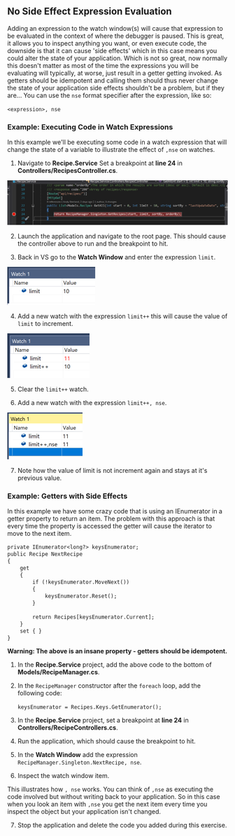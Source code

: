 ## No Side Effect Expression Evaluation
Adding an expression to the watch window(s) will cause that expression to be evaluated in the context of where the debugger is paused. This is great, it allows you to inspect anything you want, or even execute code, the downside is that it can cause 'side effects' which in this case means you could alter the state of your application. Which is not so great, now normally this doesn't matter as most of the time the expressions you will be evaluating will typically, at worse, just result in a getter getting invoked. As getters should be idempotent and calling them should thus never change the state of your application side effects shouldn't be a problem, but if they are... You can use the `nse` format specifier after the expression, like so:

`<expression>, nse`

### Example: Executing Code in Watch Expressions
In this example we'll be executing some code in a watch expression that will change the state of a variable to illustrate the effect of `,nse` on watches.

1. Navigate to **Recipe.Service** Set a breakpoint at **line 24** in **Controllers/RecipesController.cs**.

![Breakpoint at line 24 in RecipeController.cs](NoSideEffect-SetBreakpoint1.png)

2. Launch the application and navigate to the root page. This should cause the controller above to run and the breakpoint to hit.

3. Back in VS go to the **Watch Window** and enter the expression `limit`.

![Watch 'limit' added with a value of 10](NoSideEffect-AddFirstWatch.png)

4. Add a new watch with the expression `limit++` this will cause the value of `limit` to increment.

![Watch 'limit++' added with a value of 11](NoSideEffect-AddWatchWithSideEffect.png)

5. Clear the `limit++` watch.

6. Add a new watch with the expression `limit++, nse`.

![Watch 'limit++, nse' added with a value of 11](NoSideEffect-AddWatchWithNoSideEffect.png)

7. Note how the value of limit is not increment again and stays at it's previous value.


### Example: Getters with Side Effects
In this example we have some crazy code that is using an IEnumerator in a getter property to return an item. The problem with this approach is that every time the property is accessed the getter will cause the iterator to move to the next item. 

```
private IEnumerator<long?> keysEnumerator;
public Recipe NextRecipe
{
    get
    {
        if (!keysEnumerator.MoveNext())
        {
            keysEnumerator.Reset();
        }

        return Recipes[keysEnumerator.Current];
    }
    set { }
}
```
**Warning: The above is an insane property - getters should be idempotent.**

1. In the **Recipe.Service** project, add the above code to the bottom of **Models/RecipeManager.cs**. 

2.  In the `RecipeManager` constructor after the `foreach` loop, add the following code:

    `keysEnumerator = Recipes.Keys.GetEnumerator();`

3. In the **Recipe.Service** project, set a breakpoint at **line 24** in **Controllers/RecipeControllers.cs**.

4. Run the application, which should cause the breakpoint to hit.

5. In the **Watch Window** add the expression `RecipeManager.Singleton.NextRecipe, nse`.

6. Inspect the watch window item. 

This illustrates how `, nse` works. You can think of `,nse` as executing the code involved but without writing back to your application. So in this case when you look an item with `,nse` you get the next item every time you inspect the object but your application isn't changed. 

7. Stop the application and delete the code you added during this exercise.